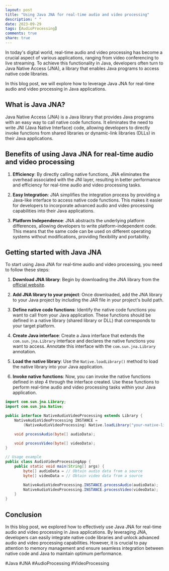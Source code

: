 ```yaml
---
layout: post
title: "Using Java JNA for real-time audio and video processing"
description: " "
date: 2023-09-29
tags: [AudioProcessing]
comments: true
share: true
---
```


In today's digital world, real-time audio and video processing has become a crucial aspect of various applications, ranging from video conferencing to live streaming. To achieve this functionality in Java, developers often turn to Java Native Access (JNA), a library that enables Java programs to access native code libraries.

In this blog post, we will explore how to leverage Java JNA for real-time audio and video processing in Java applications.

## What is Java JNA?

Java Native Access (JNA) is a Java library that provides Java programs with an easy way to call native code functions. It eliminates the need to write JNI (Java Native Interface) code, allowing developers to directly invoke functions from shared libraries or dynamic-link libraries (DLLs) in their Java applications.

## Benefits of using Java JNA for real-time audio and video processing

1. **Efficiency**: By directly calling native functions, JNA eliminates the overhead associated with the JNI layer, resulting in better performance and efficiency for real-time audio and video processing tasks.

2. **Easy Integration**: JNA simplifies the integration process by providing a Java-like interface to access native code functions. This makes it easier for developers to incorporate advanced audio and video processing capabilities into their Java applications.

3. **Platform Independence**: JNA abstracts the underlying platform differences, allowing developers to write platform-independent code. This means that the same code can be used on different operating systems without modifications, providing flexibility and portability.

## Getting started with Java JNA

To start using Java JNA for real-time audio and video processing, you need to follow these steps:

1. **Download JNA library**: Begin by downloading the JNA library from the [official website](https://github.com/java-native-access/jna).

2. **Add JNA library to your project**: Once downloaded, add the JNA library to your Java project by including the JAR file in your project's build path.

3. **Define native code functions**: Identify the native code functions you want to call from your Java application. These functions should be defined in a native library (shared library or DLL) that corresponds to your target platform.

4. **Create Java interface**: Create a Java interface that extends the `com.sun.jna.Library` interface and declares the native functions you want to access. Annotate this interface with the `com.sun.jna.Library` annotation.

5. **Load the native library**: Use the `Native.loadLibrary()` method to load the native library into your Java application.

6. **Invoke native functions**: Now, you can invoke the native functions defined in step 4 through the interface created. Use these functions to perform real-time audio and video processing tasks within your Java application.

```java
import com.sun.jna.Library;
import com.sun.jna.Native;

public interface NativeAudioVideoProcessing extends Library {
    NativeAudioVideoProcessing INSTANCE = 
        (NativeAudioVideoProcessing) Native.loadLibrary("your-native-library", NativeAudioVideoProcessing.class);

    void processAudio(byte[] audioData);

    void processVideo(byte[] videoData);
}

// Usage example
public class AudioVideoProcessingApp {
    public static void main(String[] args) {
        byte[] audioData = // Obtain audio data from a source
        byte[] videoData = // Obtain video data from a source

        NativeAudioVideoProcessing.INSTANCE.processAudio(audioData);
        NativeAudioVideoProcessing.INSTANCE.processVideo(videoData);
    }
}
```

## Conclusion

In this blog post, we explored how to effectively use Java JNA for real-time audio and video processing in Java applications. By leveraging JNA, developers can easily integrate native code libraries and unlock advanced audio and video processing capabilities. However, it is crucial to pay attention to memory management and ensure seamless integration between native code and Java to maintain optimum performance.

#Java #JNA #AudioProcessing #VideoProcessing